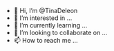 - 👋 Hi, I’m @TinaDeleon
- 👀 I’m interested in ...
- 🌱 I’m currently learning ...
- 💞️ I’m looking to collaborate on ...
- 📫 How to reach me ...

<!---
TinaDeleon/TinaDeleon is a ✨ special ✨ repository because its `README.md` (this file) appears on your GitHub profile.
You can click the Preview link to take a look at your changes.
--->
